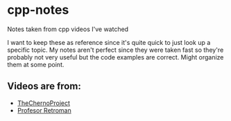 # cpp-notes
Notes taken from cpp videos I've watched

I want to keep these as reference since it's quite quick to just look up a specific topic. My notes aren't perfect since they were taken fast so they're probably not very useful but the code examples are correct. Might organize them at some point. 

## Videos are from:
* [TheChernoProject](https://www.youtube.com/channel/UCQ-W1KE9EYfdxhL6S4twUNw)
* [Profesor Retroman](https://www.youtube.com/channel/UCSdIAKvPxlB3VlFDCBvI46A)
